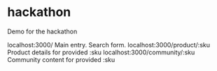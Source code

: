 hackathon
=========

Demo for the hackathon

localhost:3000/ Main entry. Search form.
localhost:3000/product/:sku Product details for provided :sku
localhost:3000/community/:sku Community content for provided :sku